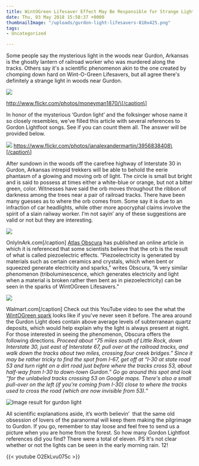 ```yaml
---
title: WintOGreen Lifesaver Effect May Be Responsible for Strange Light Over Arkansas
date: Thu, 03 May 2018 15:58:37 +0000
thumbnailImage: "/uploads/gurdon-light-lifesavers-810x425.png"
tags:
- Uncategorized

---
```

Some people say the mysterious light in the woods near Gurdon, Arkansas is the ghostly lantern of railroad worker who was murdered along the tracks. Others say it's a scientific phenomenon akin to the one created by chomping down hard on Wint-O-Green Lifesavers, but all agree there's definitely a strange light in woods near Gurdon.

![](http://newsattorneys.staging.wpengine.com/wp-content/uploads/2018/05/gurdon-light-1024x768.jpg) 

http://www.flickr.com/photos/moneyman1870/\[/caption\] 

In honor of the mysterious ‘Gurdon light’ and the folksinger whose name it so closely resembles, we've filled this article with several references to Gordon Lightfoot songs. See if you can count them all. The answer will be provided below.

![](http://newsattorneys.staging.wpengine.com/wp-content/uploads/2018/05/gordon-lightfoot-1010x1024.jpg) https://www.flickr.com/photos/ianalexandermartin/3956838408\[/caption\]

After sundown in the woods off the carefree highway of Interstate 30 in Gurdon, Arkansas intrepid trekkers will be able to behold the eerie phantasm of a glowing and moving orb of light. The circle is small but bright and is said to possess at times either a white-blue or orange, but not a bitter green, color. Witnesses have said the orb moves throughout the ribbon of darkness among the trees near a pair of railroad tracks. There have been many guesses as to where the orb comes from. Some say it is due to an infraction of car headlights, while other more apocryphal claims involve the spirit of a slain railway worker. I’m not sayin’ any of these suggestions are valid or not but they are interesting.

![](http://newsattorneys.staging.wpengine.com/wp-content/uploads/2018/05/gurdon-light2.jpg) 

OnlyInArk.com\[/caption\] [Atlas Obscura](https://www.atlasobscura.com/places/gurdon-light) has published an online article in which it is referenced that some scientists believe that the orb is the result of what is called piezoelectric effects. “Piezoelectricity is generated by materials such as certain ceramics and crystals, which when bent or squeezed generate electricity and sparks,” writes Obscura, “A very similar phenomenon (triboluminescence, which generates electricity and light when a material is broken rather then bent as in piezoelectricity) can be seen in the sparks of WintOGreen Lifesavers.”

![](http://newsattorneys.staging.wpengine.com/wp-content/uploads/2018/05/wintogreen-lifesavers.jpeg) 

Walmart.com\[/caption\] Check out this YouTube video to see the what the [WintOGreen spark](https://www.youtube.com/watch?v=5m1Jwd8OkDM) looks like if you've never seen it before. The area around the Gurdon Light does contain above average levels of subterranean quartz deposits, which would help explain why the light is always present at night. For those interested in seeing the phenomenon, Obscura offers the following directions. _Proceed about “75 miles south of Little Rock, down Interstate 30, just east of Interstate 67, pull over at the railroad tracks, and walk down the tracks about two miles, crossing four creek bridges.” Since it may be rather tricky to find the spot from I-67, get off at “I-30 at state road 53 and turn right on a dirt road just before where the tracks cross 53, about half-way from I-30 to down-town Gurdon.” Go go around this spot and look “for the unlabeled tracks crossing 53 on Google maps. There's also a small pull-over on the left (if you're coming from I-30) close to where the tracks used to cross the road (which are now invisible from 53).”_ 

![Image result for gurdon light](http://newsattorneys.staging.wpengine.com/wp-content/uploads/2018/05/gurdon1.jpg) 

All scientific explanations aside, it’s worth believin’  that the same old obsession of lovers of the paranormal will keep them making the pilgrimage to Gurdon. If you go, remember to stay loose and feel free to send us a picture when you are home from the forest. So how many Gordon Lightfoot references did you find? There were a total of eleven. PS It's not clear whether or not the lights can be seen in the early morning rain. 12! 

{{< youtube O2EkLvu075c >}}